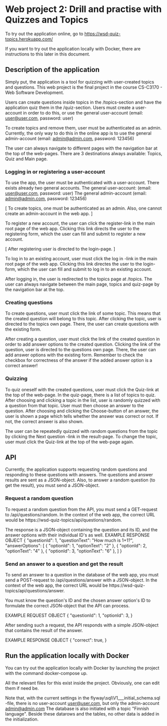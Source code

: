 # Web project 2: Drill and practise with Quizzes and Topics

To try out the application online, go to https://wsd-quiz-topics.herokuapp.com/

If you want to try out the application locally with Docker, there are instructions to this later in this document.


## Description of the application

Simply put, the application is a tool for quizzing with user-created topics and questions.
This web project is the final project in the course CS-C3170 - Web Software Development.

Users can create questions inside topics in the /topics-section and have the application quiz them in the /quiz-section.
Users must create a user-account in order to do this, or use the general user-account (email: user@user.com, password: user)

To create topics and remove them, user must be authenticated as an admin.
Currently, the only way to do this in the online app is to use the general admin-account (email: admin@admin.com, password: 123456)

The user can always navigate to different pages with the navigation bar at the top of the web-pages. There are 3 destinations always available: Topics, Quiz and Main page.

### Logging in or registering a user-account

To use the app, the user must be authenticated with a user-account. There exists already two general accounts.
The general user-account: (email: user@user.com, password: user)
The general admin-account (email: admin@admin.com, password: 123456)

[ To create topics, one must be authenticated as an admin. Also, one cannot create an admin-account in the web app. ]

To register a new account, the user can click the register-link in the main root page of the web app.
Clicking this link directs the user to the registering form, which the user can fill and submit to register a new account.

[ After registering user is directed to the login-page. ]

To log in to an existing account, user must click the log in -link in the main root page of the web app.
Clicking this link directes the user to the login-form, which the user can fill and submit to log in to an existing account.

After logging in, the user is redirected to the topics page at /topics. The user can always navigate between the main page, topics and quiz-page by the navigation bar at the top.

### Creating questions

To create questions, user must click the link of some topic. This means that the created question will belong to this topic.
After clicking the topic, user is directed to the topics own page. There, the user can create questions with the existing form.

After creating a question, user must click the link of the created question in order to add answer options to the created question.
Clicking the link of the question, user is directed to the questions own page. There, the user can add answer options with the existing form.
Remember to check the checkbox for correctness of the answer if the added answer option is a correct answer!

### Quizzing

To quiz oneself with the created questions, user must click the Quiz-link at the top of the web-page. In the quiz-page, there is a list of topics to quiz.
After choosing and clicking a topic in the list, user is randomly quizzed with a question from that topic. User must then choose an answer to the question.
After choosing and clicking the Choose-button of an answer, the user is shown a page which tells whether the answer was correct or not. If not, the correct answer is also shown.

The user can be repeatedly quizzed with random questions from the topic by clicking the Next question -link in the result-page.
To change the topic, user must click the Quiz-link at the top of the web-page again.


## API

Currently, the application supports requesting random questions and responding to these questions with answers.
The questions and answer results are sent as a JSON-object. Also, to answer a random question (to get the result), you must send a JSON-object.

### Request a random question

To request a random question from the API, you must send a GET-request to /api/questions/random.
In the context of the web app, the correct URL would be https://wsd-quiz-topics/api/questions/random.

The response is a JSON-object containing the question and its ID, and the answer options with their individual ID's as well.
EXAMPLE RESPONSE OBJECT
    {
        "questionId": 1,
        "questionText": "How much is 1+1?",
        "answerOptions": [
          { "optionId": 1, "optionText": "2" },
          { "optionId": 2, "optionText": "4" },
          { "optionId": 3, "optionText": "6" },
        ]
    }

### Send an answer to a question and get the result

To send an answer to a question in the database of the web app, you must send a POST-request to /api/questions/answer with a JSON-object.
In the context of the web app, the correct URL would be https://wsd-quiz-topics/api/questions/answer.

You must know the question's ID and the chosen answer option's ID to formulate the correct JSON-object that the API can process.

EXAMPLE REQUEST OBJECT
    {
        "questionId": 1,
        "optionId": 3,
    }

After sending such a request, the API responds with a simple JSON-object that contains the result of the answer.

EXAMPLE RESPONSE OBJECT
    {
        "correct": true,
    }


## Run the application locally with Docker

You can try out the application locally with Docker by launching the project with the command docker-compose up.

All the relevant files for this exist inside the project. Obviously, one can edit them if need be.

Note that, with the current settings in the flyway\sql\V1___initial_schema.sql -file, there is no user-account user@user.com, but only the admin-account admin@admin.com
The database is also initiated with a topic "Finnish language". Beside these datarows and the tables, no other data is added in the initialization.

